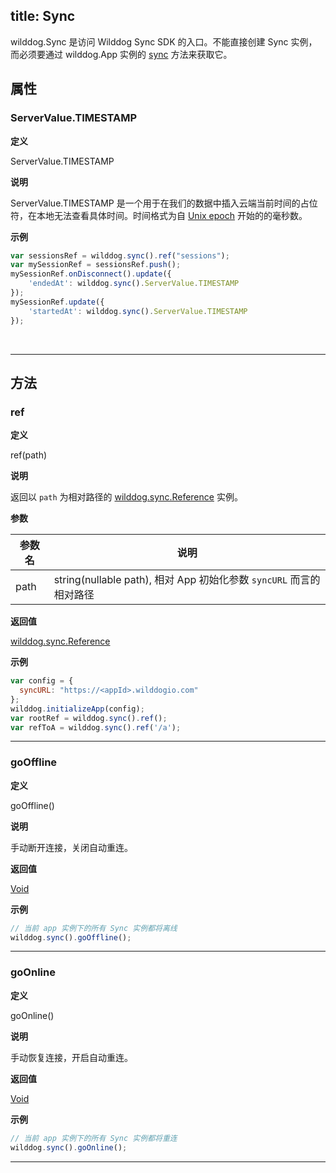 title: Sync
---

wilddog.Sync 是访问 Wilddog Sync SDK 的入口。不能直接创建 Sync 实例，而必须要通过 wilddog.App 实例的 [sync](/api/sync/web/App.html#sync) 方法来获取它。

## 属性

### ServerValue.TIMESTAMP

**定义**

ServerValue.TIMESTAMP

**说明**

ServerValue.TIMESTAMP 是一个用于在我们的数据中插入云端当前时间的占位符，在本地无法查看具体时间。时间格式为自 [Unix epoch](https://en.wikipedia.org/wiki/Unix_time) 开始的的毫秒数。

**示例**

```js
var sessionsRef = wilddog.sync().ref("sessions");
var mySessionRef = sessionsRef.push();
mySessionRef.onDisconnect().update({
    'endedAt': wilddog.sync().ServerValue.TIMESTAMP
});
mySessionRef.update({
    'startedAt': wilddog.sync().ServerValue.TIMESTAMP
});
```

</br>

------

## 方法

### ref

**定义**

ref(path)

**说明**

返回以 `path` 为相对路径的 [wilddog.sync.Reference](/api/sync/web/Reference.html) 实例。

**参数**

| 参数名| 说明                                  |
| ---- | ----------------------------------- |
| path | string(nullable path), 相对 App 初始化参数 `syncURL` 而言的相对路径 |

**返回值**

[wilddog.sync.Reference](/api/sync/web/Reference.html)

**示例**

```js
var config = {
  syncURL: "https://<appId>.wilddogio.com"
};
wilddog.initializeApp(config);
var rootRef = wilddog.sync().ref();
var refToA = wilddog.sync().ref('/a');

```
---

### goOffline

**定义**

goOffline()

**说明**

手动断开连接，关闭自动重连。

**返回值**

[Void](/api/sync/web/Void.html)

**示例**
```js
// 当前 app 实例下的所有 Sync 实例都将离线
wilddog.sync().goOffline();
```

---

### goOnline

**定义**

goOnline()

**说明**

手动恢复连接，开启自动重连。

**返回值**

[Void](/api/sync/web/Void.html)

**示例**
```js
// 当前 app 实例下的所有 Sync 实例都将重连
wilddog.sync().goOnline();
```
---
